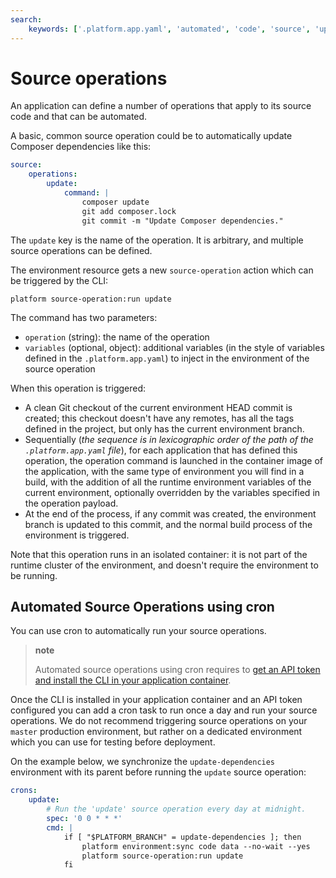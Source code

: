 ```yaml
---
search:
    keywords: ['.platform.app.yaml', 'automated', 'code', 'source', 'update', 'operation', 'dependencies', 'auto']
---
```


# Source operations

An application can define a number of operations that apply to its source code and that can be automated.

A basic, common source operation could be to automatically update Composer dependencies like this:

```yaml
source:
    operations:
        update:
            command: |
                composer update
                git add composer.lock
                git commit -m "Update Composer dependencies."
```

The `update` key is the name of the operation. It is arbitrary, and multiple source operations can be defined.

The environment resource gets a new `source-operation` action which can be triggered by the CLI:

```
platform source-operation:run update
```

The command has two parameters:

* `operation` (string): the name of the operation
* `variables` (optional, object): additional variables (in the style of variables defined in the `.platform.app.yaml`) to inject in the environment of the source operation

When this operation is triggered:

* A clean Git checkout of the current environment HEAD commit is created; this checkout doesn't have any remotes, has all the tags defined in the project, but only has the current environment branch.
* Sequentially (_the sequence is in lexicographic order of the path of the `.platform.app.yaml` file_), for each application that has defined this operation, the operation command is launched in the container image of the application, with the same type of environment you will find in a build, with the addition of all the runtime environment variables of the current environment, optionally overridden by the variables specified in the operation payload.
* At the end of the process, if any commit was created, the environment branch is updated to this commit, and the normal build process of the environment is triggered.

Note that this operation runs in an isolated container: it is not part of the runtime cluster of the environment, and doesn't require the environment to be running.

## Automated Source Operations using cron

You can use cron to automatically run your source operations.

> **note**
>
> Automated source operations using cron requires to [get an API token and install the CLI in your application container](/gettingstarted/cli/api-tokens.md).

Once the CLI is installed in your application container and an API token configured you can add a cron task to run once a day and run your source operations. We do not recommend triggering source operations on your `master` production environment, but rather on a dedicated environment which you can use for testing before deployment.

On the example below, we synchronize the `update-dependencies` environment with its parent before running the `update` source operation:
```yaml
crons:
    update:
        # Run the 'update' source operation every day at midnight.
        spec: '0 0 * * *'
        cmd: |
            if [ "$PLATFORM_BRANCH" = update-dependencies ]; then
                platform environment:sync code data --no-wait --yes
                platform source-operation:run update
            fi
```
